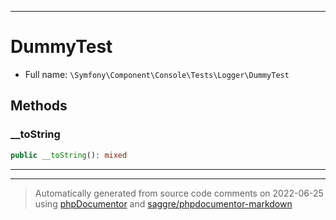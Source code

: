 ***

# DummyTest





* Full name: `\Symfony\Component\Console\Tests\Logger\DummyTest`




## Methods


### __toString



```php
public __toString(): mixed
```











***


***
> Automatically generated from source code comments on 2022-06-25 using [phpDocumentor](http://www.phpdoc.org/) and [saggre/phpdocumentor-markdown](https://github.com/Saggre/phpDocumentor-markdown)
